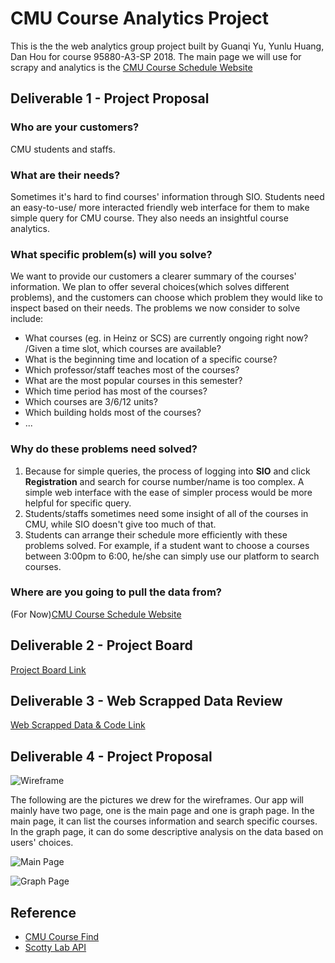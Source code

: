 # CMU Course Analytics Project

This is the the web analytics group project built by Guanqi Yu, Yunlu Huang, Dan Hou for course 95880-A3-SP 2018.
The main page we will use for scrapy and analytics is the [CMU Course Schedule Website](https://enr-apps.as.cmu.edu/open/SOC/SOCServlet/search)

## Deliverable 1 - Project Proposal

### **Who are your customers?**
CMU students and staffs.

### **What are their needs?**
Sometimes it's hard to find courses' information through SIO. Students need an easy-to-use/ more interacted friendly web interface for them to make simple query for CMU course. They also needs an insightful course analytics.

### **What specific problem(s) will you solve?**
We want to provide our customers a clearer summary of the courses' information. We plan to offer several choices(which solves different problems), and the customers can choose which problem they would like to inspect based on their needs. The problems we now consider to solve include:
- What courses (eg. in Heinz or SCS) are currently ongoing right now? /Given a time slot, which courses are available?
- What is the beginning time and location of a specific course?
- Which professor/staff teaches most of the courses?
- What are the most popular courses in this semester?
- Which time period has most of the courses?
- Which courses are 3/6/12 units?
- Which building holds most of the courses?
- ...


### **Why do these problems need solved?**
1. Because for simple queries, the process of logging into **SIO** and click **Registration** and search for course number/name is too complex. A simple web interface with the ease of simpler process would be more helpful for specific query.
2. Students/staffs sometimes need some insight of all of the courses in CMU, while SIO doesn't give too much of that.
3. Students can arrange their schedule more efficiently with these problems solved. For example, if a student want to choose a courses between 3:00pm to 6:00, he/she can simply use our platform to search courses.

### **Where are you going to pull the data from?**
 (For Now)[CMU Course Schedule Website](https://enr-apps.as.cmu.edu/open/SOC/SOCServlet/search)

## Deliverable 2 - Project Board
[Project Board Link](https://github.com/95880-A3-SP18/web-analytics-group15/projects/1)

## Deliverable 3 - Web Scrapped Data Review
[Web Scrapped Data & Code Link](https://github.com/95880-A3-SP18/web-analytics-group15/tree/master/parser)

## Deliverable 4 - Project Proposal
![Wireframe](https://github.com/yunluhuang516/95880-A3-SP18/web-analytics-group15/blob/master/docs/images/wireframe.jpeg)

The following are the pictures we drew for the wireframes. Our app will mainly have two page, one is the main page and one is graph page. In the main page, it can list the courses information and search specific courses. In the graph page, it can do some descriptive analysis on the data based on users' choices.

![Main Page](https://github.com/yunluhuang516/95880-A3-SP18/web-analytics-group15/blob/master/docs/images/MainPage.png)

![Graph Page](https://github.com/yunluhuang516/95880-A3-SP18/web-analytics-group15/blob/master/docs/images/GraphPage.png)

## Reference

- [CMU Course Find](https://www.cmucoursefind.xyz/)
- [Scotty Lab API](https://scottylabs.org/course-api/)
